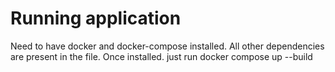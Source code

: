 # Running application

Need to have docker and docker-compose installed.
All other dependencies are present in the file.
Once installed. just run
docker compose up --build



